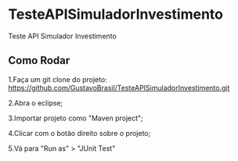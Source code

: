 # TesteAPISimuladorInvestimento
Teste API Simulador Investimento

## Como Rodar
1.Faça um git clone do projeto: https://github.com/GustavoBrasil/TesteAPISimuladorInvestimento.git

2.Abra o eclipse;

3.Importar projeto como "Maven project";

4.Clicar com o botão direito sobre o projeto;

5.Vá para "Run as" > "JUnit Test"


